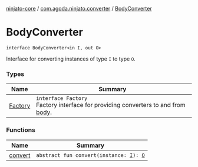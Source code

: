 [ninjato-core](../../index.md) / [com.agoda.ninjato.converter](../index.md) / [BodyConverter](./index.md)

# BodyConverter

`interface BodyConverter<in I, out O>`

Interface for converting instances of type `I` to type `O`.

### Types

| Name | Summary |
|---|---|
| [Factory](-factory/index.md) | `interface Factory`<br>Factory interface for providing converters to and from [body](../../com.agoda.ninjato.http/-body/index.md). |

### Functions

| Name | Summary |
|---|---|
| [convert](convert.md) | `abstract fun convert(instance: `[`I`](index.md#I)`): `[`O`](index.md#O) |
